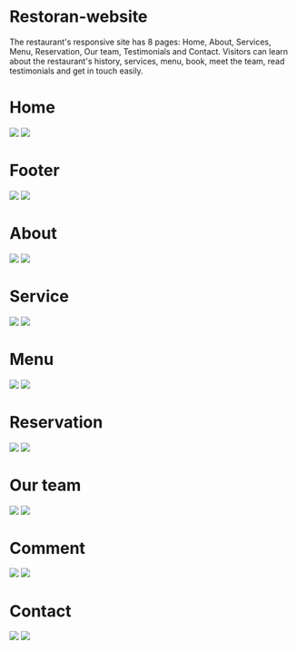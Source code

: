 # Restoran-website
The restaurant's responsive site has 8 pages: Home, About, Services, Menu, Reservation, Our team, Testimonials and Contact. Visitors can learn about the restaurant's history, services, menu, book, meet the team, read testimonials and get in touch easily.

# Home
<img src="scr/home.png">
<img src="scr/home-responsive.png">

# Footer
<img src="scr/footer.png">
<img src="scr/footer-responsive.png">

# About
<img src="scr/about.png">
<img src="scr/about-responsive.png">

# Service
<img src="scr/service.png">
<img src="scr/service-responsive.png">

# Menu
<img src="scr/menu.png">
<img src="scr/menu-responsive.png">

# Reservation
<img src="scr/reservation.png">
<img src="scr/reservation-responsive.png">

# Our team
<img src="scr/our-team.png">
<img src="scr/our-team-responsive.png">

# Comment
<img src="scr/comment.png">
<img src="scr/comment-responsive.png">

# Contact
<img src="scr/contact.png">
<img src="scr/contact-responsive.png">
